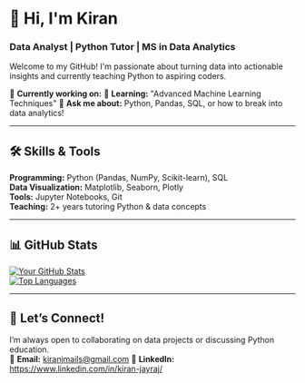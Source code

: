 # 👋 Hi, I'm Kiran
### **Data Analyst | Python Tutor | MS in Data Analytics**  

Welcome to my GitHub! I'm passionate about turning data into actionable insights and currently teaching Python to aspiring coders.  

🔭 **Currently working on:** 
🌱 **Learning:** "Advanced Machine Learning Techniques"
💬 **Ask me about:** Python, Pandas, SQL, or how to break into data analytics!  

---

## 🛠️ **Skills & Tools**  
**Programming:** Python (Pandas, NumPy, Scikit-learn), SQL  
**Data Visualization:** Matplotlib, Seaborn, Plotly  
**Tools:** Jupyter Notebooks, Git  
**Teaching:** 2+ years tutoring Python & data concepts  

---



## 📊 **GitHub Stats**  
[![Your GitHub Stats](https://github-readme-stats.vercel.app/api?username=KiranJCodes&show_icons=true&theme=radical)](https://github.com/yourusername)  
[![Top Languages](https://github-readme-stats.vercel.app/api/top-langs/?username=KiranJCodes&layout=compact)](https://github.com/KiranJCodes)  

---

## 🤝 **Let’s Connect!**  
I’m always open to collaborating on data projects or discussing Python education.  
📩 **Email:** kiranjmails@gmail.com
🔗 **LinkedIn:** https://www.linkedin.com/in/kiran-jayraj/